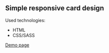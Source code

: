 ## Simple responsive card design

Used technologies:
* HTML
* CSS/SASS

[Demo page](http://travelcards.surge.sh/)